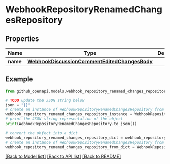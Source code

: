 # WebhookRepositoryRenamedChangesRepository


## Properties

Name | Type | Description | Notes
------------ | ------------- | ------------- | -------------
**name** | [**WebhookDiscussionCommentEditedChangesBody**](WebhookDiscussionCommentEditedChangesBody.md) |  | 

## Example

```python
from github_openapi.models.webhook_repository_renamed_changes_repository import WebhookRepositoryRenamedChangesRepository

# TODO update the JSON string below
json = "{}"
# create an instance of WebhookRepositoryRenamedChangesRepository from a JSON string
webhook_repository_renamed_changes_repository_instance = WebhookRepositoryRenamedChangesRepository.from_json(json)
# print the JSON string representation of the object
print(WebhookRepositoryRenamedChangesRepository.to_json())

# convert the object into a dict
webhook_repository_renamed_changes_repository_dict = webhook_repository_renamed_changes_repository_instance.to_dict()
# create an instance of WebhookRepositoryRenamedChangesRepository from a dict
webhook_repository_renamed_changes_repository_from_dict = WebhookRepositoryRenamedChangesRepository.from_dict(webhook_repository_renamed_changes_repository_dict)
```
[[Back to Model list]](../README.md#documentation-for-models) [[Back to API list]](../README.md#documentation-for-api-endpoints) [[Back to README]](../README.md)


